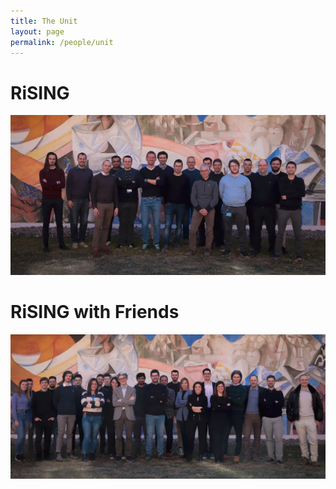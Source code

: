 ```yaml
---
title: The Unit
layout: page
permalink: /people/unit
---
```


# RiSING 
<img src="/assets/images/RiSING.jpg" class="image-centered" />

# RiSING with Friends
<img src="/assets/images/RiSING_friends.jpg" class="image-centered" />